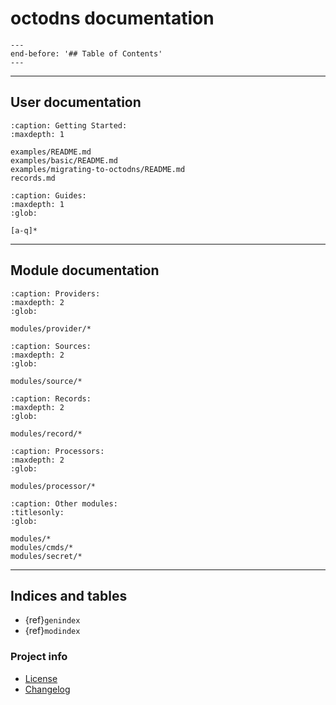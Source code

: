 # octodns documentation

```{include} ../README.md
---
end-before: '## Table of Contents'
---
```

______________________________________________________________________

## User documentation

```{toctree}
:caption: Getting Started:
:maxdepth: 1

examples/README.md
examples/basic/README.md
examples/migrating-to-octodns/README.md
records.md
```

```{toctree}
:caption: Guides:
:maxdepth: 1
:glob:

[a-q]*
```

______________________________________________________________________

## Module documentation

```{toctree}
:caption: Providers:
:maxdepth: 2
:glob:

modules/provider/*
```

```{toctree}
:caption: Sources:
:maxdepth: 2
:glob:

modules/source/*
```

```{toctree}
:caption: Records:
:maxdepth: 2
:glob:

modules/record/*
```

```{toctree}
:caption: Processors:
:maxdepth: 2
:glob:

modules/processor/*
```

```{toctree}
:caption: Other modules:
:titlesonly:
:glob:

modules/*
modules/cmds/*
modules/secret/*
```

______________________________________________________________________

## Indices and tables

- {ref}`genindex`
- {ref}`modindex`

### Project info

- [License](info/license.md)
- [Changelog](info/changelog.md)
